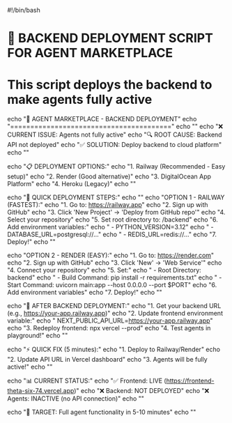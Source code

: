 #!/bin/bash

# 🚀 BACKEND DEPLOYMENT SCRIPT FOR AGENT MARKETPLACE
# This script deploys the backend to make agents fully active

echo "🔧 AGENT MARKETPLACE - BACKEND DEPLOYMENT"
echo "========================================"
echo ""
echo "❌ CURRENT ISSUE: Agents not fully active"
echo "🔍 ROOT CAUSE: Backend API not deployed"
echo "✅ SOLUTION: Deploy backend to cloud platform"
echo ""

echo "📋 DEPLOYMENT OPTIONS:"
echo "1. Railway (Recommended - Easy setup)"
echo "2. Render (Good alternative)"
echo "3. DigitalOcean App Platform"
echo "4. Heroku (Legacy)"
echo ""

echo "🚀 QUICK DEPLOYMENT STEPS:"
echo ""
echo "OPTION 1 - RAILWAY (FASTEST):"
echo "1. Go to: https://railway.app"
echo "2. Sign up with GitHub"
echo "3. Click 'New Project' → 'Deploy from GitHub repo'"
echo "4. Select your repository"
echo "5. Set root directory to: /backend"
echo "6. Add environment variables:"
echo "   - PYTHON_VERSION=3.12"
echo "   - DATABASE_URL=postgresql://..."
echo "   - REDIS_URL=redis://..."
echo "7. Deploy!"
echo ""

echo "OPTION 2 - RENDER (EASY):"
echo "1. Go to: https://render.com"
echo "2. Sign up with GitHub"
echo "3. Click 'New' → 'Web Service'"
echo "4. Connect your repository"
echo "5. Set:"
echo "   - Root Directory: backend"
echo "   - Build Command: pip install -r requirements.txt"
echo "   - Start Command: uvicorn main:app --host 0.0.0.0 --port $PORT"
echo "6. Add environment variables"
echo "7. Deploy!"
echo ""

echo "🔧 AFTER BACKEND DEPLOYMENT:"
echo "1. Get your backend URL (e.g., https://your-app.railway.app)"
echo "2. Update frontend environment variable:"
echo "   NEXT_PUBLIC_API_URL=https://your-app.railway.app"
echo "3. Redeploy frontend: npx vercel --prod"
echo "4. Test agents in playground!"
echo ""

echo "⚡ QUICK FIX (5 minutes):"
echo "1. Deploy to Railway/Render"
echo "2. Update API URL in Vercel dashboard"
echo "3. Agents will be fully active!"
echo ""

echo "📊 CURRENT STATUS:"
echo "✅ Frontend: LIVE (https://frontend-theta-six-74.vercel.app)"
echo "❌ Backend: NOT DEPLOYED"
echo "❌ Agents: INACTIVE (no API connection)"
echo ""

echo "🎯 TARGET: Full agent functionality in 5-10 minutes"
echo ""
